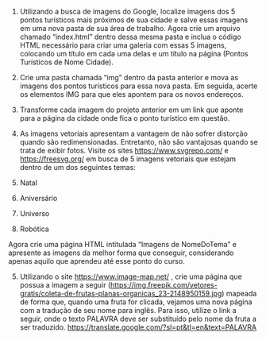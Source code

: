 1. Utilizando a busca de imagens do Google, localize imagens dos 5 pontos turísticos mais próximos de sua
cidade e salve essas imagens em uma nova pasta de sua área de trabalho. Agora crie um arquivo
chamado “index.html” dentro dessa mesma pasta e inclua o código HTML necessário para criar uma
galeria com essas 5 imagens, colocando um título em cada uma delas e um título na página (Pontos
Turísticos de Nome Cidade).

2. Crie uma pasta chamada “img” dentro da pasta anterior e mova as imagens dos pontos turísticos para
essa nova pasta. Em seguida, acerte os elementos IMG para que eles apontem para os novos endereços.

3. Transforme cada imagem do projeto anterior em um link que aponte para a página da cidade onde fica o
ponto turístico em questão.

4. As imagens vetoriais apresentam a vantagem de não sofrer distorção quando são redimensionadas.
Entretanto, não são vantajosas quando se trata de exibir fotos. Visite os sites https://www.svgrepo.com/
e https://freesvg.org/ em busca de 5 imagens vetoriais que estejam dentro de um dos seguintes temas:

1. Natal
2. Aniversário
3. Universo
4. Robótica

Agora crie uma página HTML intitulada “Imagens de NomeDoTema” e apresente as imagens da melhor
forma que conseguir, considerando apenas aquilo que aprendeu até esse ponto do curso.

5. Utilizando o site https://www.image-map.net/ , crie uma página que possua a imagem a seguir
(https://img.freepik.com/vetores-gratis/coleta-de-frutas-planas-organicas_23-2148950159.jpg)
mapeada de forma que, quando uma fruta for clicada, vejamos uma nova página com a tradução de seu
nome para inglês. Para isso, utilize o link a seguir, onde o texto PALAVRA deve ser substituído pelo nome
da fruta a ser traduzido.
https://translate.google.com/?sl=pt&tl=en&text=PALAVRA
